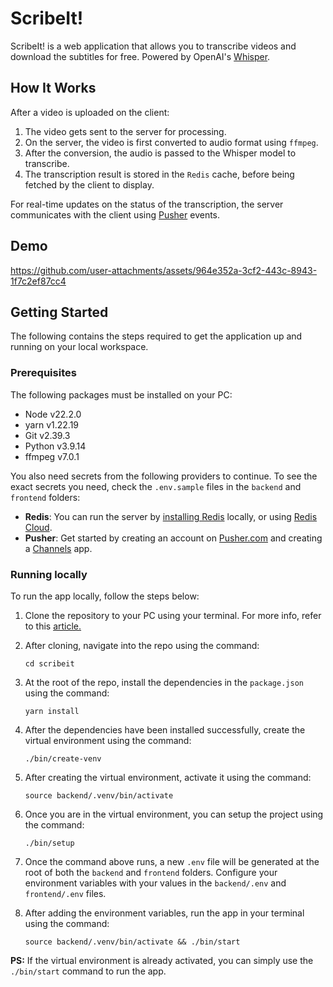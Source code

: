 # ScribeIt!

ScribeIt! is a web application that allows you to transcribe videos and download the subtitles for free. Powered by OpenAI's [Whisper](https://github.com/openai/whisper).

## How It Works

After a video is uploaded on the client:

1. The video gets sent to the server for processing.
2. On the server, the video is first converted to audio format using `ffmpeg`.
3. After the conversion, the audio is passed to the Whisper model to transcribe.
4. The transcription result is stored in the `Redis` cache, before being fetched by the client to display.

For real-time updates on the status of the transcription, the server communicates with the client using [Pusher](https://pusher.com/) events.

## Demo

https://github.com/user-attachments/assets/964e352a-3cf2-443c-8943-1f7c2ef87cc4

## Getting Started

The following contains the steps required to get the application up and running on your local workspace.

### Prerequisites

The following packages must be installed on your PC:

- Node v22.2.0
- yarn v1.22.19
- Git v2.39.3
- Python v3.9.14
- ffmpeg v7.0.1

You also need secrets from the following providers to continue. To see the exact secrets you need, check the `.env.sample` files in the `backend` and `frontend` folders:

- **Redis**: You can run the server by [installing Redis](https://redis.io/docs/latest/operate/oss_and_stack/install/install-redis/) locally, or using [Redis Cloud](https://redis.io/docs/latest/operate/rc/).
- **Pusher**: Get started by creating an account on [Pusher.com](https://dashboard.pusher.com/accounts/sign_up) and creating a [Channels](https://pusher.com/channels/) app.

### Running locally

To run the app locally, follow the steps below:

1. Clone the repository to your PC using your terminal. For more info, refer to this [article.](https://docs.github.com/en/github/creating-cloning-and-archiving-repositories/cloning-a-repository-from-github/cloning-a-repository)

2. After cloning, navigate into the repo using the command:

   ```
   cd scribeit
   ```

3. At the root of the repo, install the dependencies in the `package.json` using the command:

   ```
   yarn install
   ```

4. After the dependencies have been installed successfully, create the virtual environment using the command:

   ```
   ./bin/create-venv
   ```

5. After creating the virtual environment, activate it using the command:

   ```
   source backend/.venv/bin/activate
   ```

6. Once you are in the virtual environment, you can setup the project using the command:

   ```
   ./bin/setup
   ```

7. Once the command above runs, a new `.env` file will be generated at the root of both the `backend` and `frontend` folders. Configure your environment variables with your values in the `backend/.env` and `frontend/.env` files.

8. After adding the environment variables, run the app in your terminal using the command:

   ```
   source backend/.venv/bin/activate && ./bin/start
   ```

**PS:** If the virtual environment is already activated, you can simply use the `./bin/start` command to run the app.
